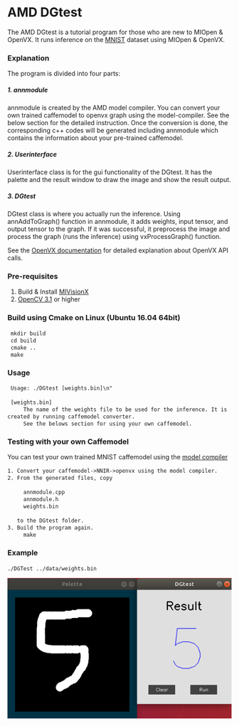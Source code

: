 # AMD DGtest

The AMD DGtest is a tutorial program for those who are new to MIOpen & OpenVX. It runs inference on the [MNIST](http://yann.lecun.com/exdb/mnist/) dataset using MIOpen & OpenVX.

### Explanation
The program is divided into four parts:

##### 1. annmodule

annmodule is created by the AMD model compiler. You can convert your own trained caffemodel to openvx graph using the model-compiler. See the below section for the detailed instruction.
Once the conversion is done, the corresponding c++ codes will be generated including annmodule which contains the information about your pre-trained caffemodel.

##### 2. Userinterface

Userinterface class is for the gui functionality of the DGtest.
It has the palette and the result window to draw the image and show the result output.

##### 3. DGtest

DGtest class is where you actually run the inference.
Using annAddToGraph() function in annmodule, it adds weights, input tensor, and output tensor to the graph.
If it was successful, it preprocess the image and process the graph (runs the inference) using vxProcessGraph() function.

See the [OpenVX documentation](https://www.khronos.org/registry/OpenVX/specs/1.0/html/index.html) for detailed explanation about OpenVX API calls.

### Pre-requisites
1. Build & Install [MIVisionX](https://github.com/GPUOpen-ProfessionalCompute-Libraries/MIVisionX#build--install-mivisionx)
2. [OpenCV 3.1](https://opencv.org/opencv-3-1.html) or higher

### Build using Cmake on Linux (Ubuntu 16.04 64bit)
     mkdir build
     cd build
     cmake ..
     make

### Usage
     Usage: ./DGtest [weights.bin]\n"
     
     [weights.bin]
         The name of the weights file to be used for the inference. It is created by running caffemodel converter.
         See the belows section for using your own caffemodel.
     
### Testing with your own Caffemodel

You can test your own trained MNIST caffemodel using the [model compiler](https://github.com/GPUOpen-ProfessionalCompute-Libraries/amdovx-modules/tree/develop/utils/model_compiler)
    
    1. Convert your caffemodel->NNIR->openvx using the model compiler.
    2. From the generated files, copy 
        
         annmodule.cpp
         annmodule.h
         weights.bin
         
       to the DGtest folder.
    3. Build the program again.
         make
         
### Example
    ./DGTest ../data/weights.bin
    
<p align="center">
  <img src="./images/sample.png">
</p>

